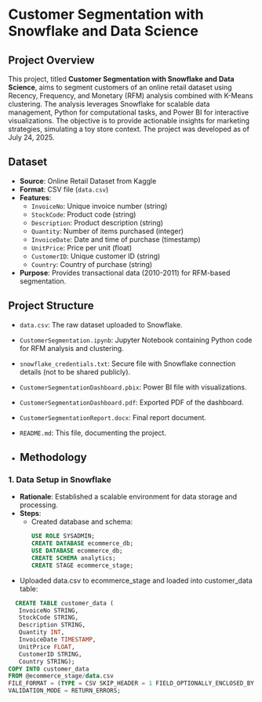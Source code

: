 # Customer Segmentation with Snowflake and Data Science

## Project Overview
This project, titled **Customer Segmentation with Snowflake and Data Science**, aims to segment customers of an online retail dataset using Recency, Frequency, and Monetary (RFM) analysis combined with K-Means clustering. The analysis leverages Snowflake for scalable data management, Python for computational tasks, and Power BI for interactive visualizations. The objective is to provide actionable insights for marketing strategies, simulating a toy store context. The project was developed as of July 24, 2025.

## Dataset
- **Source**: Online Retail Dataset from Kaggle[](https://www.kaggle.com/datasets/carrie1/ecommerce-data)
- **Format**: CSV file (`data.csv`)
- **Features**:
  - `InvoiceNo`: Unique invoice number (string)
  - `StockCode`: Product code (string)
  - `Description`: Product description (string)
  - `Quantity`: Number of items purchased (integer)
  - `InvoiceDate`: Date and time of purchase (timestamp)
  - `UnitPrice`: Price per unit (float)
  - `CustomerID`: Unique customer ID (string)
  - `Country`: Country of purchase (string)
- **Purpose**: Provides transactional data (2010-2011) for RFM-based segmentation.

## Project Structure
- `data.csv`: The raw dataset uploaded to Snowflake.
- `CustomerSegmentation.ipynb`: Jupyter Notebook containing Python code for RFM analysis and clustering.
- `snowflake_credentials.txt`: Secure file with Snowflake connection details (not to be shared publicly).
- `CustomerSegmentationDashboard.pbix`: Power BI file with visualizations.
- `CustomerSegmentationDashboard.pdf`: Exported PDF of the dashboard.
- `CustomerSegmentationReport.docx`: Final report document.
- `README.md`: This file, documenting the project.

- ## Methodology
### 1. Data Setup in Snowflake
- **Rationale**: Established a scalable environment for data storage and processing.
- **Steps**:
  - Created database and schema:
    ```sql
    USE ROLE SYSADMIN;
    CREATE DATABASE ecommerce_db;
    USE DATABASE ecommerce_db;
    CREATE SCHEMA analytics;
    CREATE STAGE ecommerce_stage;
- Uploaded data.csv to ecommerce_stage and loaded into customer_data table:

 ``` sql
   CREATE TABLE customer_data (
    InvoiceNo STRING,
    StockCode STRING,
    Description STRING,
    Quantity INT,
    InvoiceDate TIMESTAMP,
    UnitPrice FLOAT,
    CustomerID STRING,
    Country STRING);
COPY INTO customer_data
FROM @ecommerce_stage/data.csv
FILE_FORMAT = (TYPE = CSV SKIP_HEADER = 1 FIELD_OPTIONALLY_ENCLOSED_BY = '"' ON_ERROR = 'CONTINUE')
VALIDATION_MODE = RETURN_ERRORS;
